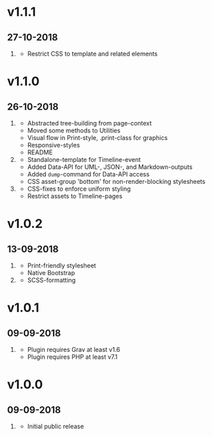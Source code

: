 # v1.1.1
## 27-10-2018

1. [](#improved)
    * Restrict CSS to template and related elements

# v1.1.0
## 26-10-2018

1. [](#improved)
    * Abstracted tree-building from page-context
    * Moved some methods to Utilities
    * Visual flow in Print-style, .print-class for graphics
    * Responsive-styles
    * README
2. [](#new)
    * Standalone-template for Timeline-event
    * Added Data-API for UML-, JSON-, and Markdown-outputs
    * Added `dump`-command for Data-API access
    * CSS asset-group 'bottom' for non-render-blocking stylesheets
3. [](#bugfix)
    * CSS-fixes to enforce uniform styling
    * Restrict assets to Timeline-pages

# v1.0.2
## 13-09-2018

1. [](#new)
    * Print-friendly stylesheet
    * Native Bootstrap
2. [](#improved)
    * SCSS-formatting

# v1.0.1
## 09-09-2018

1. [](#bugfix)
    * Plugin requires Grav at least v1.6
    * Plugin requires PHP at least v7.1

# v1.0.0
## 09-09-2018

1. [](#new)
    * Initial public release
